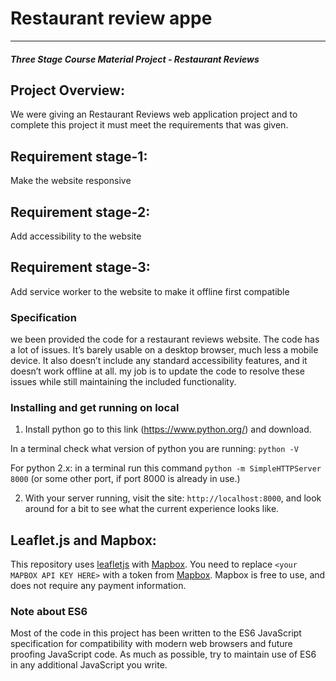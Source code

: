 # Restaurant review appe
---
#### _Three Stage Course Material Project - Restaurant Reviews_

## Project Overview:

We were giving an Restaurant Reviews web application project and to complete this project it must meet the requirements that was given.

## Requirement stage-1:
  Make the website responsive 
## Requirement stage-2:
  Add accessibility to the website
## Requirement stage-3:
  Add service worker to the website to make it offline first compatible



### Specification

we been provided the code for a restaurant reviews website. The code has a lot of issues. It’s barely usable on a desktop browser, much less a mobile device. It also doesn’t include any standard accessibility features, and it doesn’t work offline at all. my job is to update the code to resolve these issues while still maintaining the included functionality. 

### Installing and get running on local

1. Install python go to this link (https://www.python.org/) and download.

In a terminal check what version of python you are running: `python -V`

For python 2.x: in a terminal run this command `python -m SimpleHTTPServer 8000`
 (or some other port, if port 8000 is already in use.) 

2. With your server running, visit the site: `http://localhost:8000`, and look around for a bit to see what the current experience looks like.







## Leaflet.js and Mapbox:

This repository uses [leafletjs](https://leafletjs.com/) with [Mapbox](https://www.mapbox.com/). You need to replace `<your MAPBOX API KEY HERE>` with a token from [Mapbox](https://www.mapbox.com/). Mapbox is free to use, and does not require any payment information. 

### Note about ES6

Most of the code in this project has been written to the ES6 JavaScript specification for compatibility with modern web browsers and future proofing JavaScript code. As much as possible, try to maintain use of ES6 in any additional JavaScript you write. 




